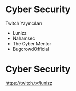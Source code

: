 # Cyber Security
Twitch Yayıncıları
- Lunizz
- Nahamsec
- The Cyber Mentor
- BugcrowdOfficial

# Cyber Security

https://twitch.tv/lunizz
